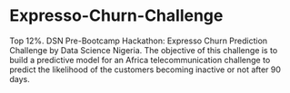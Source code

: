 # Expresso-Churn-Challenge
Top 12%.
DSN Pre-Bootcamp Hackathon: Expresso Churn Prediction Challenge by Data Science Nigeria. The objective of this challenge is to build a predictive model for an Africa telecommunication challenge to predict the likelihood of the customers becoming inactive or not after 90 days.
